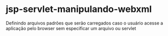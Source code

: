 # jsp-servlet-manipulando-webxml
 Definindo arquivos padrões que serão carregados caso o usuário acesse a aplicação pelo browser sem especificar um arquivo ou servlet

